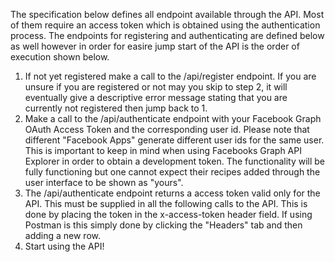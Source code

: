 The specification below defines all endpoint available through the API. Most of them require an access token which is obtained using the authentication process. The endpoints for registering and authenticating are defined below as well however in order for easire jump start of the API is the order of execution shown below.

 1. If not yet registered make a call to the /api/register endpoint. If you are unsure if you are registered or not may you skip to step 2, it will eventually give a descriptive error message stating that you are currently not registered then jump back to 1.
 2. Make a call to the /api/authenticate endpoint with your Facebook Graph OAuth Access Token and the corresponding user id. Please note that different "Facebook Apps" generate different user ids for the same user. This is important to keep in mind when using Facebooks Graph API Explorer in order to obtain a development token. The functionality will be fully functioning but one cannot expect their recipes added through the user interface to be shown as "yours".
 3. The /api/authenticate endpoint returns a access token valid only for the API. This must be supplied in all the following calls to the API. This is done by placing the token in the x-access-token header field. If using Postman is this simply done by clicking the "Headers" tab and then adding a new row.
 4. Start using the API!

